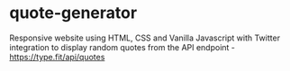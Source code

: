 # quote-generator

Responsive website using HTML, CSS and Vanilla Javascript with Twitter integration to display random quotes from the API endpoint - https://type.fit/api/quotes